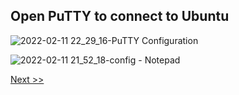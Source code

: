 ## Open PuTTY to connect to Ubuntu
![2022-02-11 22_29_16-PuTTY Configuration](https://user-images.githubusercontent.com/55657279/153697384-2efc4375-a79d-426c-8fef-dd9d1dc1d447.png)

![2022-02-11 21_52_18-config - Notepad](https://user-images.githubusercontent.com/55657279/153613827-0b9c42f0-c061-4bf9-8da9-8bba7799c1f3.png)

[Next >>](2.md)

